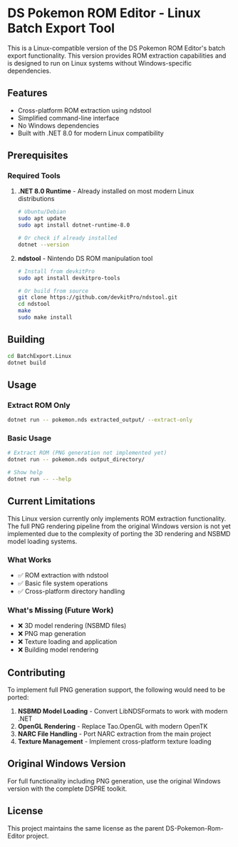 # DS Pokemon ROM Editor - Linux Batch Export Tool

This is a Linux-compatible version of the DS Pokemon ROM Editor's batch export functionality. This version provides ROM extraction capabilities and is designed to run on Linux systems without Windows-specific dependencies.

## Features

- Cross-platform ROM extraction using ndstool
- Simplified command-line interface
- No Windows dependencies
- Built with .NET 8.0 for modern Linux compatibility

## Prerequisites

### Required Tools

1. **.NET 8.0 Runtime** - Already installed on most modern Linux distributions
   ```bash
   # Ubuntu/Debian
   sudo apt update
   sudo apt install dotnet-runtime-8.0
   
   # Or check if already installed
   dotnet --version
   ```

2. **ndstool** - Nintendo DS ROM manipulation tool
   ```bash
   # Install from devkitPro
   sudo apt install devkitpro-tools
   
   # Or build from source
   git clone https://github.com/devkitPro/ndstool.git
   cd ndstool
   make
   sudo make install
   ```

## Building

```bash
cd BatchExport.Linux
dotnet build
```

## Usage

### Extract ROM Only
```bash
dotnet run -- pokemon.nds extracted_output/ --extract-only
```

### Basic Usage
```bash
# Extract ROM (PNG generation not implemented yet)
dotnet run -- pokemon.nds output_directory/

# Show help
dotnet run -- --help
```

## Current Limitations

This Linux version currently only implements ROM extraction functionality. The full PNG rendering pipeline from the original Windows version is not yet implemented due to the complexity of porting the 3D rendering and NSBMD model loading systems.

### What Works
- ✅ ROM extraction with ndstool
- ✅ Basic file system operations
- ✅ Cross-platform directory handling

### What's Missing (Future Work)
- ❌ 3D model rendering (NSBMD files)
- ❌ PNG map generation
- ❌ Texture loading and application
- ❌ Building model rendering

## Contributing

To implement full PNG generation support, the following would need to be ported:

1. **NSBMD Model Loading** - Convert LibNDSFormats to work with modern .NET
2. **OpenGL Rendering** - Replace Tao.OpenGL with modern OpenTK
3. **NARC File Handling** - Port NARC extraction from the main project
4. **Texture Management** - Implement cross-platform texture loading

## Original Windows Version

For full functionality including PNG generation, use the original Windows version with the complete DSPRE toolkit.

## License

This project maintains the same license as the parent DS-Pokemon-Rom-Editor project.